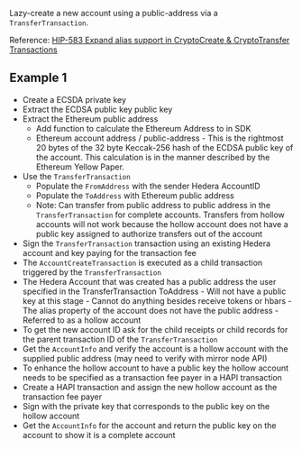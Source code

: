 Lazy-create a new account using a public-address via a `TransferTransaction`.

Reference: [HIP-583 Expand alias support in CryptoCreate & CryptoTransfer Transactions](https://hips.hedera.com/hip/hip-583)

## Example 1
- Create a ECSDA private key 
- Extract the ECDSA public key public key
- Extract the Ethereum public address
  - Add function to calculate the Ethereum Address to in SDK
  - Ethereum account address / public-address - This is the rightmost 20 bytes of the 32 byte Keccak-256 hash of the ECDSA public key of the account. This calculation is in the manner described by the Ethereum Yellow Paper.
- Use the `TransferTransaction` 
   - Populate the `FromAddress` with the sender Hedera AccountID
   - Populate the `ToAddress` with Ethereum public address
   - Note: Can transfer from public address to public address in the `TransferTransaction` for complete accounts. Transfers from hollow accounts will not work because the hollow account does not have a public key assigned to authorize transfers out of the account
- Sign the `TransferTransaction` transaction using an existing Hedera account and key paying for the transaction fee
- The `AccountCreateTransaction` is executed as a child transaction triggered by the `TransferTransaction`
- The Hedera Account that was created has a public address the user specified in the TransferTransaction ToAddress
       - Will not have a public key at this stage
       - Cannot do anything besides receive tokens or hbars
       - The alias property of the account does not have the public address
       - Referred to as a hollow account
- To get the new account ID ask for the child receipts or child records for the parent transaction ID of the `TransferTransaction`
- Get the `AccountInfo` and verify the account is a hollow account with the supplied public address (may need to verify with mirror node API)
- To enhance the hollow account to have a public key the hollow account needs to be specified as a transaction fee payer in a HAPI transaction
- Create a HAPI transaction and assign the new hollow account as the transaction fee payer
- Sign with the private key that corresponds to the public key on the hollow account
- Get the `AccountInfo` for the account and return the public key on the account to show it is a complete account 
